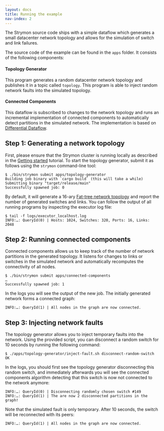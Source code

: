 ```yaml
---
layout: docs
title: Running the example
nav-index: 2
---
```


The Strymon source code ships with a simple dataflow which generates a
small datacenter network topology and allows for the simulation of switch
and link failures.

The source code of the example can be found in the `apps` folder. It consists
of the following components:

#### Topology Generator

This program generates a random datacenter network topology and publishes it
in a topic called `topology`. This program is able to inject random network
faults into the simulated topology.

#### Connected Components

This dataflow is subscribed to changes to the network topology and runs an
incremental implementation of connected components to automatically detect
partitions in the simulated network. The implementation is based on
[Differential Dataflow](https://github.com/frankmcsherry/differential-dataflow).

## Step 1: Generating a network topology

First, please ensure that the Strymon cluster is running locally as described
in the [Getting started](/docs/getting-started) tutorial. To start the topology
generator, submit it as follows using the `strymon` command-line tool:

```terminal
$ ./bin/strymon submit apps/topology-generator
Building job binary with `cargo build` (this will take a while)
Submitting binary "target/release/main"
Successfully spawned job: 0
```

By default, it will generate a 16-ary [Fat-tree network topology](https://en.wikipedia.org/wiki/Fat_tree)
and report the number of generated switches and links. You can follow the output
of all running programs by inspecting the executor log file:

```terminal
$ tail -f logs/executor_localhost.log           
INFO:…: QueryId(0) | Hosts: 1024, Switches: 320, Ports: 16, Links: 2048
```

## Step 2: Running connected components

Connected components allows us to keep track of the number of network partitions
in the generated topology. It listens for changes to links or switches in the
simulated network and automatically recomputes the connectivity of all nodes.

```terminal
$ ./bin/strymon submit apps/connected-components
…
Successfully spawned job: 1
```

In the logs you will see the output of the new job. The initially generated
network forms a connected graph:

```
INFO:…: QueryId(1) | All nodes in the graph are now connected.
```

## Step 3: Injecting network faults

The topology generator allows you to inject temporary faults into the network.
Using the provided script, you can disconnect a random switch for 10 seconds
by running the following command:

```terminal
$ ./apps/topology-generator/inject-fault.sh disconnect-random-switch
OK
```

In the logs, you should first see the topology generator disconnecting this
random switch, and immediately afterwards you will see the connected components
algorithm detecting that this switch is now not connected to the network
anymore:

```
INFO:…: QueryId(0) | Disconnecting randomly chosen switch #149
INFO:…: QueryId(1) | The are now 2 disconnected partitions in the graph!
```

Note that the simulated fault is only temporary. After 10 seconds, the
switch will be reconnected with its peers:

```
INFO:…: QueryId(1) | All nodes in the graph are now connected.
```

